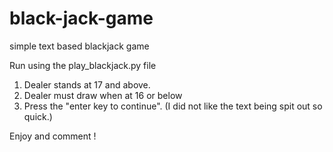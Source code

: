 # black-jack-game
simple text based blackjack game

Run using the play_blackjack.py file

1. Dealer stands at 17 and above.
2. Dealer must draw when at 16 or below 
3. Press the "enter key to continue". (I did not like the text being spit out so quick.)

Enjoy and comment !
